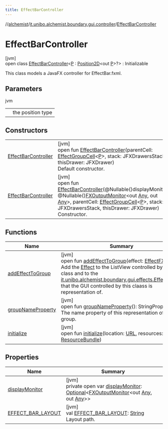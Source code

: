 ```yaml
---
title: EffectBarController
---
```

//[alchemist](../../../index.html)/[it.unibo.alchemist.boundary.gui.controller](../index.html)/[EffectBarController](index.html)



# EffectBarController



[jvm]\
open class [EffectBarController](index.html)<[P](index.html) : [Position2D](../../it.unibo.alchemist.model.interfaces/-position2-d/index.html)<out [P](../../it.unibo.alchemist.boundary.gui.effects.json/-effect-group-adapter/index.html)>?> : Initializable

This class models a JavaFX controller for EffectBar.fxml.



## Parameters


jvm

| | |
|---|---|
| <P> | the position type |



## Constructors


| | |
|---|---|
| [EffectBarController](-effect-bar-controller.html) | [jvm]<br>open fun [EffectBarController](-effect-bar-controller.html)(parentCell: [EffectGroupCell](../../it.unibo.alchemist.boundary.gui.view.cells/-effect-group-cell/index.html)<[P](../../it.unibo.alchemist.boundary.gui.effects.json/-effect-group-adapter/index.html)>, stack: JFXDrawersStack, thisDrawer: JFXDrawer)<br>Default constructor. |
| [EffectBarController](-effect-bar-controller.html) | [jvm]<br>open fun [EffectBarController](-effect-bar-controller.html)(@Nullable()displayMonitor: @Nullable()[FXOutputMonitor](../../it.unibo.alchemist.boundary.interfaces/-f-x-output-monitor/index.html)<out [Any](https://kotlinlang.org/api/latest/jvm/stdlib/kotlin/-any/index.html), out [Any](https://kotlinlang.org/api/latest/jvm/stdlib/kotlin/-any/index.html)>, parentCell: [EffectGroupCell](../../it.unibo.alchemist.boundary.gui.view.cells/-effect-group-cell/index.html)<[P](../../it.unibo.alchemist.boundary.gui.effects.json/-effect-group-adapter/index.html)>, stack: JFXDrawersStack, thisDrawer: JFXDrawer)<br>Constructor. |


## Functions


| Name | Summary |
|---|---|
| [addEffectToGroup](add-effect-to-group.html) | [jvm]<br>open fun [addEffectToGroup](add-effect-to-group.html)(effect: [EffectFX](../../it.unibo.alchemist.boundary.gui.effects/-effect-f-x/index.html)<[P](../../it.unibo.alchemist.boundary.gui.effects.json/-effect-group-adapter/index.html)>)<br>Add the [Effect](../../it.unibo.alchemist.boundary.gui.effects/-effect-f-x/index.html) to the ListView controlled by this class and to the [it.unibo.alchemist.boundary.gui.effects.EffectGroup](../../it.unibo.alchemist.boundary.gui.effects/-effect-group/index.html) that the GUI controlled by this claass is representation of. |
| [groupNameProperty](group-name-property.html) | [jvm]<br>open fun [groupNameProperty](group-name-property.html)(): StringProperty<br>The name property of this representation of the group. |
| [initialize](initialize.html) | [jvm]<br>open fun [initialize](initialize.html)(location: [URL](https://docs.oracle.com/javase/8/docs/api/java/net/URL.html), resources: [ResourceBundle](https://docs.oracle.com/javase/8/docs/api/java/util/ResourceBundle.html)) |


## Properties


| Name | Summary |
|---|---|
| [displayMonitor](display-monitor.html) | [jvm]<br>private open var [displayMonitor](display-monitor.html): [Optional](https://docs.oracle.com/javase/8/docs/api/java/util/Optional.html)<[FXOutputMonitor](../../it.unibo.alchemist.boundary.interfaces/-f-x-output-monitor/index.html)<out [Any](https://kotlinlang.org/api/latest/jvm/stdlib/kotlin/-any/index.html), out [Any](https://kotlinlang.org/api/latest/jvm/stdlib/kotlin/-any/index.html)>> |
| [EFFECT_BAR_LAYOUT](-e-f-f-e-c-t_-b-a-r_-l-a-y-o-u-t.html) | [jvm]<br>val [EFFECT_BAR_LAYOUT](-e-f-f-e-c-t_-b-a-r_-l-a-y-o-u-t.html): [String](https://docs.oracle.com/javase/8/docs/api/java/lang/String.html)<br>Layout path. |

